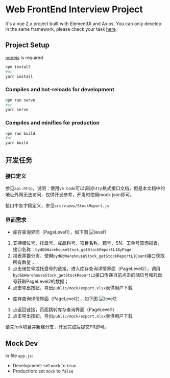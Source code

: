 # Web FrontEnd Interview Project

It's a vue 2.x project built with ElementUI and Axios. You can only develop in the same framework, please check your task [here](#开发任务).

## Project Setup
[nodejs](https://nodejs.org/en/) is required
```bash
npm install
#or 
yarn install
```

### Compiles and hot-reloads for development
```bash
npm run serve
#or 
yarn serve
```

### Compiles and minifies for production
```bash
npm run build
#or 
yarn build
```

## 开发任务

### 接口定义
参见`api.http`，说明：使用`VS Code`可以调试`http`格式接口文档，但是本文档中的地址外网无法访问，仅供开发参考，开发时使用mock json即可。

接口中各字段定义，参见`src/views/StockReport.js`

### 界面需求

- 库存查询界面（PageLevel1），如下图
![level1](./level1.jpg)

1. 支持储位号、托盘号、成品料号、项目名称、箱号、SN、工单号查询报表，接口名称：`bydGbWarehouseStock_getStockReportL1ByPage`
2. 报表需要分页，使用`bydGbWarehouseStock_getStockReportL1Count`接口获取所有数量；
3. 点击储位号或托盘号的链接，进入库存查询详情界面（PageLevel2），调用`bydGbWarehouseStock_getStockReportL2`接口传递当前点击的储位号和托盘号获取PageLevel2的数据；
4. 点击导出按钮，导出`public/mock/export.xlsx`表供用户下载
   
- 库存查询详情界面（PageLevel2），如下图
![level2](./level2.jpg)

1. 点返回链接，页面跳转库存查询界面（PageLevel1）
2. 点击导出按钮，导出`public/mock/export.xlsx`表供用户下载
  
请先fork项目并新建分支，开发完成后提交PR即可。

## Mock Dev

In file `app.js`:
- Development: set `mock` to `true`
- Production: set `mock` to `false`
